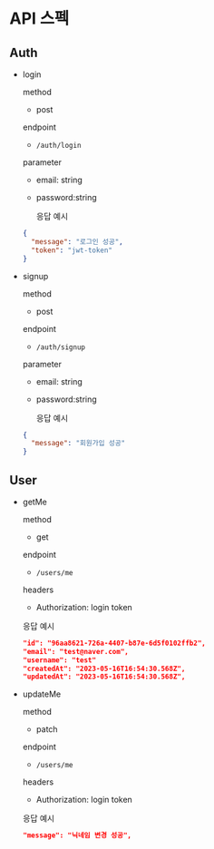 # API 스펙

## Auth

- login

  method

  - post

  endpoint

  - `/auth/login`

  parameter

  - email: string
  - password:string

    응답 예시

  ```json
  {
    "message": "로그인 성공",
    "token": "jwt-token"
  }
  ```

- signup

  method

  - post

  endpoint

  - `/auth/signup`

  parameter

  - email: string
  - password:string

    응답 예시

  ```json
  {
    "message": "회원가입 성공"
  }
  ```

## User

- getMe

  method

  - get

  endpoint

  - `/users/me`

  headers

  - Authorization: login token

  응답 예시

  ```json
  "id": "96aa8621-726a-4407-b87e-6d5f0102ffb2",
  "email": "test@naver.com",
  "username": "test"
  "createdAt": "2023-05-16T16:54:30.568Z",
  "updatedAt": "2023-05-16T16:54:30.568Z",
  ```

- updateMe

  method

  - patch

  endpoint

  - `/users/me`

  headers

  - Authorization: login token

  응답 예시

  ```json
  "message": "닉네임 변경 성공",
  ```
